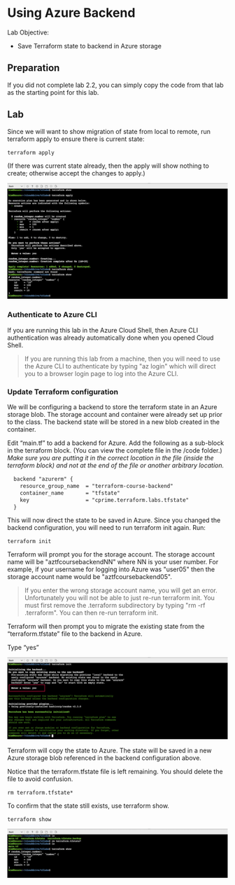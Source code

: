 # Using Azure Backend

Lab Objective:
- Save Terraform state to backend in Azure storage

## Preparation

If you did not complete lab 2.2, you can simply copy the code from that lab as the starting point for this lab.

## Lab

Since we will want to show migration of state from local to remote, run terraform apply to ensure there is current state:

```
terraform apply
```

(If there was current state already, then the apply will show nothing to create; otherwise accept the changes to apply.)

![Nonempty Terraform state](./images/tf-show-apply.png "Nonempty Terraform state")

### Authenticate to Azure CLI

If you are running this lab in the Azure Cloud Shell, then Azure CLI authentication was already automatically done when you opened Cloud Shell.  

> If you are running this lab from a machine, then you will need to use the Azure CLI to authenticate by typing "az login" which will direct you to a browser login page to log into the Azure CLI.

### Update Terraform configuration

We will be configuring a backend to store the terraform state in an Azure storage blob.  The storage account and container were already set up prior to the class.  The backend state will be stored in a new blob created in the container.

Edit “main.tf” to add a backend for Azure.  Add the following as a sub-block in the terraform block.  (You can view the complete file in the /code folder.)
*Make sure you are putting it in the correct location in the file (inside the terraform block) and not at the end of the file or another arbitrary location.*

```
  backend "azurerm" {
    resource_group_name  = "terraform-course-backend"
    container_name       = "tfstate"
    key                  = "cprime.terraform.labs.tfstate"
  }
```


This will now direct the state to be saved in Azure.  Since you changed the backend configuration, you will need to run terraform init again.  Run:

```
terraform init
```

Terraform will prompt you for the storage account.  The storage account name will be "aztfcoursebackendNN" where NN is your user number.  For example, if your username for logging into Azure was "user05" then the storage account name would be "aztfcoursebackend05".  

> If you enter the wrong storage account name, you will get an error.  Unfortunately you will not be able to just re-run terraform init.  You must first remove the .terraform subdirectory by typing "rm -rf .terraform".  You can then re-run terraform init.

Terraform will then prompt you to migrate the existing state from the “terraform.tfstate” file to the backend in Azure.

Type “yes”

![Terraform init with remote backend](./images/tf-init.png "Terraform init with remote backend")

Terraform will copy the state to Azure.  The state will be saved in a new Azure storage blob referenced in the backend configuration above.

Notice that the terraform.tfstate file is left remaining.  You should delete the file to avoid confusion.

```
rm terraform.tfstate*
```

To confirm that the state still exists, use terraform show.

```
terraform show
```

![Terraform remote state](./images/tf-remote-state.png "Terraform remote state")
